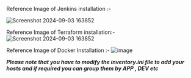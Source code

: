 Reference Image of Jenkins installation :-

![Screenshot 2024-09-03 163852](https://github.com/user-attachments/assets/585711a7-87c5-47d0-987a-7ec3a164c359)

Reference Image of Terraform installation:-
![Screenshot 2024-09-03 163852](https://github.com/user-attachments/assets/3c18aac2-b1e7-43e3-bb4e-166775c817f7)

Reference Image of Docker Installation :-
![image](https://github.com/user-attachments/assets/65652634-9e3f-4590-a2b9-1770732a97e9)

***Please note that you have to modify the inventory.ini file to add your hosts and if required you can group them by APP , DEV etc***
